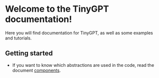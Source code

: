 # Welcome to the TinyGPT documentation!
Here you will find documentation for TinyGPT, as well as some examples and tutorials.

## Getting started
- If you want to know which abstractions are used in the code, read the document [components](/docs/components.md).